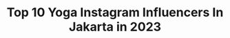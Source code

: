 ---
title: Top 10 Yoga Instagram Influencers In Jakarta in 2023
description: >-
  Find top yoga Instagram influencers in Jakarta in 2023. Most popular hashtags: #yoga #bali #quotes #lfl.
platform: Instagram
hits: 36
text_top: See the best Instagram accounts on inBeat.
text_bottom: Our search engine aggregates 36 Instagram influencers like this in Jakarta, Indonesia for you to contact.
profiles:
  - username: "ibuteko"
    fullname: >-
      Endah
    bio: >-
      Yogi Certified, Climber, Handmade maker, Tea lover 🧘‍♀️🧗‍♀️✂️🍵 #namastendah It'll turn out all right in the end. ~Mrs. Potts~
    location: "Indonesia"
    followers: 4171
    engagement: 712
    commentsToLikes: 0.043320
    id: ck137r5s6cywl0i19slks0zek
    verified: false
    hashtags: "#ocean, #namastendah, #surf, #yogaeverywhere"
  - username: "yoben_baper"
    fullname: >-
      yobenbaper
    bio: >-
      ⏺️SUPORT TERUS @yoben_baper @yoben_baper Berdiri sejak dee baperi terus ninggal lunggo💔 "Baper oleh,goblok ojo" Baper?Klik tombol ikuti🙏 PP(Wa/Dm)
    location: "Indonesia"
    followers: 54286
    engagement: 425
    commentsToLikes: 0.008946
    id: ck5c7wsmv8c740i11qrtw0042
    verified: false
    hashtags: "#quotesjawa, #quotessedih, #katajawa, #katakatacinta"
  - username: "nikitafima"
    fullname: >-
      Nikita Fima [Mermaid]
    bio: >-
      9xNational Record Holder Freediving🇲🇨🏅 Freedive instructor @freediving_society Mermaid Instructor @jakartamermaidschool Mermaid @jakartaaquarium
    location: "Indonesia"
    followers: 11557
    engagement: 876
    commentsToLikes: 0.038569
    id: ck0vwaksasu790i19u0ijxrdz
    verified: false
    hashtags: "#freediving, #onebreath, #freedivingjakarta, #jakartamermaid"
  - username: "hendritake"
    fullname: >-
      Hendri Take
    bio: >-
      Winner @InfluenceAsia 2015 BA @garminid Entrepreneur @clickjahe @kebuntake @takepottery •VISEE Yoga Coach 📍Jakarta🇮🇩
    location: "Indonesia"
    followers: 133868
    engagement: 261
    commentsToLikes: 0.018722
    id: ck13cwnnv2j0g0i19ddixmb1j
    verified: false
    hashtags: "#heretocreate, #yogalife, #eranyagarmin, #garminid"
  - username: "duniakocak.id"
    fullname: >-
      Dunia Kocak || Help 30k :v
    bio: >-
      🐒Selamat datang di dunia kocak para orang tidak berguna. Buatlah diri kalian berguna dengan cara follow,like & komen postingan disini wkwk :V
    location: "Indonesia"
    followers: 24224
    engagement: 276
    commentsToLikes: 0.018224
    id: ck9wordue6a910j78oewgv060
    verified: false
    hashtags: "#videolucu, #ngakakbanget, #memecomicindonesia, #fff"
  - username: "kata.emakku"
    fullname: >-
      ANAK EMAK
    bio: >-
      Merchandise : @kaos_emak . . @catatansabrina_ BUSSINES / ORDER klik👇
    location: "Indonesia"
    followers: 47251
    engagement: 966
    commentsToLikes: 0.016568
    id: ck6uc4dl5dfuu0j71l9vji586
    verified: false
    hashtags: "#katakataindah, #katabijakislam, #komikislam, #kataemak"
  - username: "pstorejakartta"
    fullname: >-
      Fahri👑
    bio: >-
      🎋 Support 70K! ---------------------- •💸:Endorse PP Murah?DM! •👤:Unknown •👑:King Of Toxic •🏡:PekanBaru | Ujung Batu
    location: "Indonesia"
    followers: 65273
    engagement: 884
    commentsToLikes: 0.006610
    id: ck8t8qmojleq90j78793ndnf1
    verified: false
    hashtags: "#bucinberkelas, #sepakbola, #lfl, #kerangcupunation"
  - username: "renatavalenza"
    fullname: >-
      Renata Valenza
    bio: >-
      Jakarta 💗 Traveler. Climbing and Yoga lover 💕 Dream. Be. Do
    location: "Indonesia"
    followers: 5241
    engagement: 843
    commentsToLikes: 0.065340
    id: ck5zpqjgut5jn0i14og35s8a2
    verified: false
    hashtags: "#lapismalem, #boulder, #climbers, #wallclimbing"
  - username: "sophia_latjuba88"
    fullname: >-
      Sophia Latjuba
    bio: >-
      Mother-Creator-Yogini-INFJ @sola.indonesia 📍Jakarta - Krefeld CP: yogaeveryday@gmail.com Biz Inquiries: Line ID @ sophialatjuba88 (use @)
    location: "Indonesia"
    followers: 2796243
    engagement: 56
    commentsToLikes: 0.011205
    id: ck8t0fbqvrvld0j786v23dcgg
    verified: true
    hashtags: "#letstalkfromhome, #stayathome, #workfromhome, #ngobrolfromhome"
  - username: "muhisukendar"
    fullname: >-
      Muhi Sukendar
    bio: >-
      ᴠɪʀɢᴏ'95 ʀ ᴀ ɴ ᴅ ᴏ ᴍ ꜰ ᴇ ᴇ ᴅ Tangerang, Indonesia 🇮🇩
    location: "Indonesia"
    followers: 13957
    engagement: 557
    commentsToLikes: 0.483614
    id: ck9wi5lj80uax0j78fzi32gn5
    verified: false
    hashtags: "#ootd, #ootdindo, #followforfollow, #jakartahits"
---
